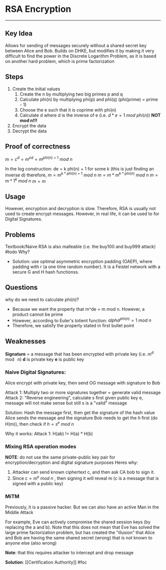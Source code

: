 # RSA Encryption
---
## Key Idea 
Allows for sending of messages securely without a shared secret key between Alice and Bob. Builds on DHKE, but modifies it by making it very difficult to find the power in the Discrete Logarithm Problem, as it is based on another hard problem, which is prime factorization

## Steps
1. Create the initial values 
	1. Create the n by multiplying two big primes p and q
	2. Calculate phi(n) by multiplying phi(p) and phi(q) (phi(prime) = prime - 1)
	3. Choose the e such that it is coprime with phi(n)
	4. Calculate d where d is the inverse of e (i.e. $d * e  = 1\ mod \ phi(n)$) **NOT mod n!!!**
2. Encrypt the data
3. Decrypt the data

## Proof of correctness
$m = c^{d} = m^{ed} = m^{phi(n)+1}\ mod \ n$

In the log construction:
de = k phi(n) + 1 for some k (this is just finding an inverse d)
therefore, 
$m = m^{k * phi(n)+1}\ mod \ n$
$m = m* m^{k * phi(n)}\ mod \ n$
$m = m * 1^{k}\ mod \ n$
$m = m$

## Usage 
However, encryption and decryption is slow.
Therefore, RSA is usually not used to create encrypt messages. However, in real life, it can be used to for Digital Signatures.

## Problems
Textbook/Naive RSA is also malleable (i.e. the buy100 and buy999 attack) #todo Why?
- Solution: use optimal asymmetric encryption padding (OAEP), where padding with r (a one time random number). It is a Feistel network with a secure G and H hash functionss.

## Questions
why do we need to calculate phi(n)?
- Because we want the property that m^de = m mod n. However, a product cannot be prime
- However, according to Euler's totient function: $alpha^{phi(n)} = 1 \ mod \ n$
- Therefore, we satisfy the property stated in first bullet point

## Weaknesses
**Signature** = a message that has been encrypted with private key (i.e. $m^d\mod\ n$)
**d** is private key
**e** is public key

### Naive Digital Signatures:
Alice encrypt with private key, then send OG message with signature to Bob

Attack 1: Multiply two or more signatures together = generate valid message
Attack 2: "Reverse engineering", calculate s first given public key e, message will not make sense but still s is a "valid" message

Solution:
Hash the message first, then get the signature of the hash value
Alice sends the message and the signature
Bob needs to get the h first (do H(m)), then check if $h = s^e\ mod \ n$

Why it works:
Attack 1: H(ab) != H(a) * H(b)

### Mixing RSA operation modes
**NOTE**: do not use the same private-public key pair for encryption/decryption and digital signature purposes 
Heres why: 
1. Attacker can send known ciphertext c, and then ask CA bob to sign it.
2. Since $c = m^e\ mod \ n$ , then signing it will reveal m (c is a message that is signed with a public key)

### MiTM 
Previously, it is a passive hacker. But we can also have an active Man in the Middle Attack

For example, Eve can actively compromise the shared session keys (by replacing the a and b). Note that this does not mean that Eve has solved the large prime factorization problem, but has created the "illusion" that Alice and Bob are having the same shared secret (wrong) that is not known to anyone else (also wrong)

**Note**: that this requires attacker to intercept and drop message

**Solution**: [[Certification Authority]]
#foc

